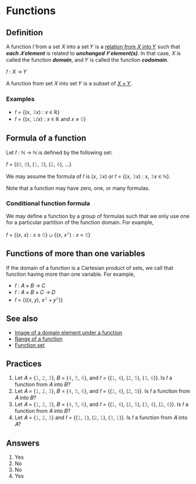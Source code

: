 # Functions

## Definition

A function &#x1D453; from a set &#x1D44B; into a set &#x1D44C; is a [relation from &#x1D44B; into &#x1D44C;](../relation/README.md#definition) such that ***each &#x1D44B; element*** is related to ***unchanged &#x1D44C; element(s)***. In that case, &#x1D44B; is called the function ***domain***, and &#x1D44C; is called the function ***codomain***.

&#x1D453; : &#x1D44B; &#x2192; &#x1D44C;

A function from set &#x1D44B; into set &#x1D44C; is a subset of [&#x1D44B; &#x00D7; &#x1D44C;](../set/operations/cartesian-product.md#definition).

### Examples

- &#x1D453; = {(&#x1D465;, &#x1D7F9;&#x1D465;) : &#x1D465; &#x2208; &#x211D;}
- &#x1D453; = {(&#x1D465;, &#x1D7F7;/&#x1D465;) : &#x1D465; &#x2208; &#x211D; and &#x1D465; &#x2260; &#x1D7F6;}

## Formula of a function

Let &#x1D453; : &#x2115; &#x2192; &#x2115; is defined by the following set:

&#x1D453; = {(&#x1D7F6;, &#x1D7F6;), (&#x1D7F7;, &#x1D7F9;), (&#x1D7F8;, &#x1D7FC;), ...}

We may assume the formula of &#x1D453; is (&#x1D465;, &#x1D7F9;&#x1D465;) or &#x1D453; = {(&#x1D465;, &#x1D7F9;&#x1D465;) : &#x1D465;, &#x1D7F9;&#x1D465; &#x2208; &#x2115;}.

Note that a function may have zero, one, or many formulas.

### Conditional function formula

We may define a function by a group of formulas such that we only use one for a particular partition of the function domain. For example,

&#x1D453; = {(&#x1D465;, &#x1D465;) : &#x1D465; &#x2265; &#x1D7F6;} &#x222A; {(&#x1D465;, &#x1D465;<sup>&#x1D7F8;</sup>) : &#x1D465; < &#x1D7F6;}

## Functions of more than one variables

If the domain of a function is a Cartesian product of sets, we call that function having more than one variable. For example,

- &#x1D453; : &#x1D434; &#x00D7; &#x1D435; &#x2192; &#x1D436;
- &#x1D453; : &#x1D434; &#x00D7; &#x1D435; &#x00D7; &#x1D436; &#x2192; &#x1D437;
- &#x1D453; = {((&#x1D465;, &#x1D466;), &#x1D465;<sup>&#x1D7F8;</sup> + &#x1D466;<sup>&#x1D7F8;</sup>)}

## See also

- [Image of a domain element under a function](image.md#definition)
- [Range of a function](range.md#definition)
- [Function set](function-set.md#definition)

## Practices

1. Let &#x1D434; = {&#x1D7F7;, &#x1D7F8;, &#x1D7F9;}, &#x1D435; = {&#x1D7FA;, &#x1D7FB;, &#x1D7FC;}, and &#x1D453; = {(&#x1D7F7;, &#x1D7FA;), (&#x1D7F8;, &#x1D7FB;), (&#x1D7F9;, &#x1D7FC;)}. Is &#x1D453; a function from &#x1D434; into &#x1D435;?
1. Let &#x1D434; = {&#x1D7F7;, &#x1D7F8;, &#x1D7F9;}, &#x1D435; = {&#x1D7FA;, &#x1D7FB;, &#x1D7FC;}, and &#x1D453; = {(&#x1D7F7;, &#x1D7FA;), (&#x1D7F8;, &#x1D7FB;)}. Is &#x1D453; a function from &#x1D434; into &#x1D435;?
1. Let &#x1D434; = {&#x1D7F7;, &#x1D7F8;, &#x1D7F9;}, &#x1D435; = {&#x1D7FA;, &#x1D7FB;, &#x1D7FC;}, and &#x1D453; = {(&#x1D7F7;, &#x1D7FA;), (&#x1D7F8;, &#x1D7FB;), (&#x1D7F9;, &#x1D7FA;), (&#x1D7F8;, &#x1D7FC;)}. Is &#x1D453; a function from &#x1D434; into &#x1D435;?
1. Let &#x1D434; = {&#x1D7F7;, &#x1D7F8;, &#x1D7F9;} and &#x1D453; = {(&#x1D7F7;, &#x1D7F7;), (&#x1D7F8;, &#x1D7F7;), (&#x1D7F9;, &#x1D7F7;)}. Is &#x1D453; a function from &#x1D434; into &#x1D434;?


## Answers

1. Yes
1. No
1. No
1. Yes